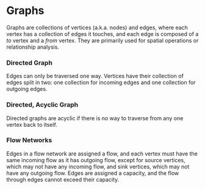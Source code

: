 # Graphs

Graphs are collections of vertices (a.k.a. nodes) and edges, where each vertex has a collection of edges it touches, and each edge is composed of a *to* vertex and a *from* vertex. They are primarily used for spatial operations or relationship analysis.

### Directed Graph

Edges can only be traversed one way. Vertices have their collection of edges split in two: one collection for incoming edges and one collection for outgoing edges.

### Directed, Acyclic Graph

Directed graphs are acyclic if there is no way to traverse from any one vertex back to itself.

### Flow Networks

Edges in a flow network are assigned a flow, and each vertex must have the same incoming flow as it has outgoing flow, except for source vertices, which may not have any incoming flow, and sink vertices, which may not have any outgoing flow. Edges are assigned a capacity, and the flow through edges cannot exceed their capacity.